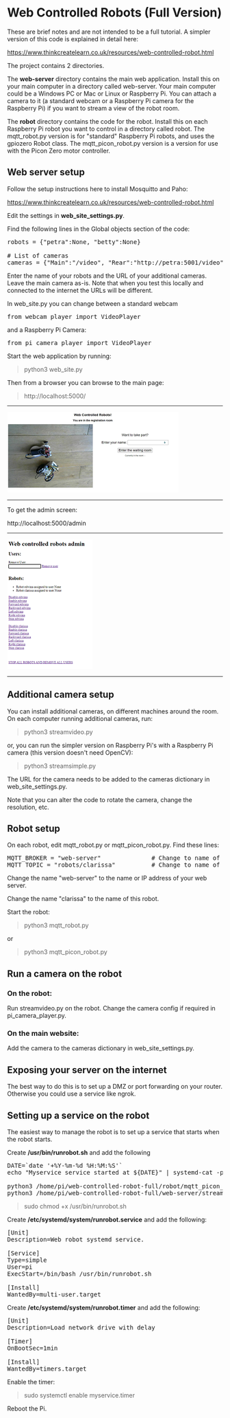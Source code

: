 # Web Controlled Robots (Full Version)

These are brief notes and are not intended to be a full tutorial.  A simpler version of this code is explained in detail here:

https://www.thinkcreatelearn.co.uk/resources/web-controlled-robot.html


The project contains 2 directories.  

The **web-server** directory contains the main web application.  Install this on your main computer in a directory called web-server.  Your main computer could be a Windows PC or Mac or Linux or Raspberry Pi.  You can attach a camera to it (a standard webcam or a Raspberry Pi camera for the Raspberry Pi) if you want to stream a view of the robot room.

The **robot** directory contains the code for the robot.  Install this on each Raspberry Pi robot you want to control in a directory called robot.  The mqtt_robot.py version is for "standard" Raspberry Pi robots, and uses the gpiozero Robot class.  The mqtt_picon_robot.py version is a version for use with the Picon Zero motor controller.

## Web server setup

Follow the setup instructions here to install Mosquitto and Paho:

https://www.thinkcreatelearn.co.uk/resources/web-controlled-robot.html


Edit the settings in **web_site_settings.py**.

Find the following lines in the Global objects section of the code:

<pre>
robots = {"petra":None, "betty":None}

# List of cameras
cameras = {"Main":"/video", "Rear":"http://petra:5001/video"}
</pre>

Enter the name of your robots and the URL of your additional cameras.  Leave the main camera as-is.  Note that when you test this locally and connected to the internet the URLs will be different.  

In web_site.py you can change between a standard webcam 

<pre>from webcam_player import VideoPlayer</pre>

and a Raspberry Pi Camera:

<pre>from pi_camera_player import VideoPlayer</pre>

Start the web application by running:

> python3 web_site.py

Then from a browser you can browse to the main page:

> http://localhost:5000/

---
![alt text](main_page.png "Main page")

---


To get the admin screen:

http://localhost:5000/admin

---

![alt text](admin_page.png "Admin page")

---

## Additional camera setup

You can install additional cameras, on different machines around the room.  On each computer running additional cameras, run:

> python3 streamvideo.py

or, you can run the simpler version on Raspberry Pi's with a Raspberry Pi camera (this version doesn't need OpenCV):

> python3 streamsimple.py

The URL for the camera needs to be added to the cameras dictionary in web_site_settings.py.

Note that you can alter the code to rotate the camera, change the resolution, etc.

## Robot setup

On each robot, edit mqtt_robot.py or mqtt_picon_robot.py.  Find these lines:

<pre>
MQTT_BROKER = "web-server"              # Change to name of your broker 
MQTT_TOPIC = "robots/clarissa"          # Change to name of your topic
</pre>

Change the name "web-server" to the name or IP address of your web server.

Change the name "clarissa" to the name of this robot.

Start the robot:

> python3 mqtt_robot.py

or 

> python3 mqtt_picon_robot.py

## Run a camera on the robot

### On the robot:
Run streamvideo.py on the robot.
Change the camera config if required in pi_camera_player.py.

### On the main website:
Add the camera to the cameras dictionary in web_site_settings.py.


## Exposing your server on the internet

The best way to do this is to set up a DMZ or port forwarding on your router.  Otherwise you could use a service like ngrok.


## Setting up a service on the robot
The easiest way to manage the robot is to set up a service that starts when the robot starts.

Create  **/usr/bin/runrobot.sh** and add the following

<pre>
DATE=`date '+%Y-%m-%d %H:%M:%S'`
echo "Myservice service started at ${DATE}" | systemd-cat -p info

python3 /home/pi/web-controlled-robot-full/robot/mqtt_picon_robot.py &
python3 /home/pi/web-controlled-robot-full/web-server/streamvideo.py
</pre>

> sudo chmod +x /usr/bin/runrobot.sh

Create **/etc/systemd/system/runrobot.service** and add the following:

<pre>
[Unit]
Description=Web robot systemd service.

[Service]
Type=simple
User=pi
ExecStart=/bin/bash /usr/bin/runrobot.sh

[Install]
WantedBy=multi-user.target
</pre>

Create  **/etc/systemd/system/runrobot.timer** and add the following:

<pre>
[Unit]
Description=Load network drive with delay

[Timer]
OnBootSec=1min

[Install]
WantedBy=timers.target
</pre>

Enable the timer:

> sudo systemctl enable myservice.timer

Reboot the Pi.

